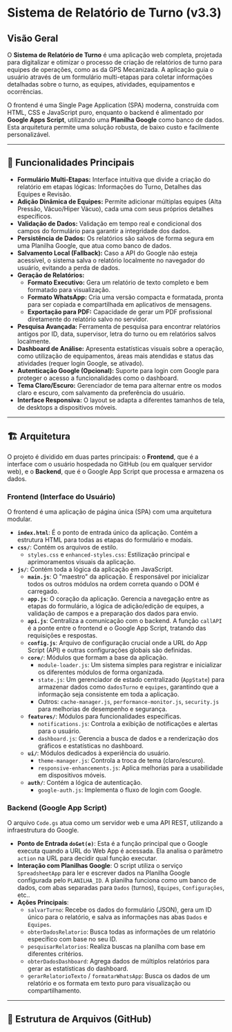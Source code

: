 # Sistema de Relatório de Turno (v3.3)

## Visão Geral

O **Sistema de Relatório de Turno** é uma aplicação web completa, projetada para digitalizar e otimizar o processo de criação de relatórios de turno para equipes de operações, como as da GPS Mecanizada. A aplicação guia o usuário através de um formulário multi-etapas para coletar informações detalhadas sobre o turno, as equipes, atividades, equipamentos e ocorrências.

O frontend é uma Single Page Application (SPA) moderna, construída com HTML, CSS e JavaScript puro, enquanto o backend é alimentado por **Google Apps Script**, utilizando uma **Planilha Google** como banco de dados. Esta arquitetura permite uma solução robusta, de baixo custo e facilmente personalizável.

---

## 🚀 Funcionalidades Principais

* **Formulário Multi-Etapas:** Interface intuitiva que divide a criação do relatório em etapas lógicas: Informações do Turno, Detalhes das Equipes e Revisão.
* **Adição Dinâmica de Equipes:** Permite adicionar múltiplas equipes (Alta Pressão, Vácuo/Hiper Vácuo), cada uma com seus próprios detalhes específicos.
* **Validação de Dados:** Validação em tempo real e condicional dos campos do formulário para garantir a integridade dos dados.
* **Persistência de Dados:** Os relatórios são salvos de forma segura em uma Planilha Google, que atua como banco de dados.
* **Salvamento Local (Fallback):** Caso a API do Google não esteja acessível, o sistema salva o relatório localmente no navegador do usuário, evitando a perda de dados.
* **Geração de Relatórios:**
    * **Formato Executivo:** Gera um relatório de texto completo e bem formatado para visualização.
    * **Formato WhatsApp:** Cria uma versão compacta e formatada, pronta para ser copiada e compartilhada em aplicativos de mensagens.
    * **Exportação para PDF:** Capacidade de gerar um PDF profissional diretamente do relatório salvo no servidor.
* **Pesquisa Avançada:** Ferramenta de pesquisa para encontrar relatórios antigos por ID, data, supervisor, letra do turno ou em relatórios salvos localmente.
* **Dashboard de Análise:** Apresenta estatísticas visuais sobre a operação, como utilização de equipamentos, áreas mais atendidas e status das atividades (requer login Google, se ativado).
* **Autenticação Google (Opcional):** Suporte para login com Google para proteger o acesso a funcionalidades como o dashboard.
* **Tema Claro/Escuro:** Gerenciador de tema para alternar entre os modos claro e escuro, com salvamento da preferência do usuário.
* **Interface Responsiva:** O layout se adapta a diferentes tamanhos de tela, de desktops a dispositivos móveis.

---

## 🏗️ Arquitetura

O projeto é dividido em duas partes principais: o **Frontend**, que é a interface com o usuário hospedada no GitHub (ou em qualquer servidor web), e o **Backend**, que é o Google App Script que processa e armazena os dados.

### Frontend (Interface do Usuário)

O frontend é uma aplicação de página única (SPA) com uma arquitetura modular.

* **`index.html`**: É o ponto de entrada único da aplicação. Contém a estrutura HTML para todas as etapas do formulário e modais.
* **`css/`**: Contém os arquivos de estilo.
    * `styles.css` e `enhanced-styles.css`: Estilização principal e aprimoramentos visuais da aplicação.
* **`js/`**: Contém toda a lógica da aplicação em JavaScript.
    * **`main.js`**: O "maestro" da aplicação. É responsável por inicializar todos os outros módulos na ordem correta quando o DOM é carregado.
    * **`app.js`**: O coração da aplicação. Gerencia a navegação entre as etapas do formulário, a lógica de adição/edição de equipes, a validação de campos e a preparação dos dados para envio.
    * **`api.js`**: Centraliza a comunicação com o backend. A função `callAPI` é a ponte entre o frontend e o Google App Script, tratando das requisições e respostas.
    * **`config.js`**: Arquivo de configuração crucial onde a URL do App Script (API) e outras configurações globais são definidas.
    * **`core/`**: Módulos que formam a base da aplicação.
        * `module-loader.js`: Um sistema simples para registrar e inicializar os diferentes módulos de forma organizada.
        * `state.js`: Um gerenciador de estado centralizado (`AppState`) para armazenar dados como `dadosTurno` e `equipes`, garantindo que a informação seja consistente em toda a aplicação.
        * Outros: `cache-manager.js`, `performance-monitor.js`, `security.js` para melhorias de desempenho e segurança.
    * **`features/`**: Módulos para funcionalidades específicas.
        * `notifications.js`: Controla a exibição de notificações e alertas para o usuário.
        * `dashboard.js`: Gerencia a busca de dados e a renderização dos gráficos e estatísticas no dashboard.
    * **`ui/`**: Módulos dedicados à experiência do usuário.
        * `theme-manager.js`: Controla a troca de tema (claro/escuro).
        * `responsive-enhancements.js`: Aplica melhorias para a usabilidade em dispositivos móveis.
    * **`auth/`**: Contém a lógica de autenticação.
        * `google-auth.js`: Implementa o fluxo de login com Google.

### Backend (Google App Script)

O arquivo `Code.gs` atua como um servidor web e uma API REST, utilizando a infraestrutura do Google.

* **Ponto de Entrada `doGet(e)`**: Esta é a função principal que o Google executa quando a URL do Web App é acessada. Ela analisa o parâmetro `action` na URL para decidir qual função executar.
* **Interação com Planilhas Google**: O script utiliza o serviço `SpreadsheetApp` para ler e escrever dados na Planilha Google configurada pelo `PLANILHA_ID`. A planilha funciona como um banco de dados, com abas separadas para `Dados` (turnos), `Equipes`, `Configurações`, etc..
* **Ações Principais**:
    * `salvarTurno`: Recebe os dados do formulário (JSON), gera um ID único para o relatório, e salva as informações nas abas `Dados` e `Equipes`.
    * `obterDadosRelatorio`: Busca todas as informações de um relatório específico com base no seu ID.
    * `pesquisarRelatorios`: Realiza buscas na planilha com base em diferentes critérios.
    * `obterDadosDashboard`: Agrega dados de múltiplos relatórios para gerar as estatísticas do dashboard.
    * `gerarRelatorioTexto` / `formatarWhatsApp`: Busca os dados de um relatório e os formata em texto puro para visualização ou compartilhamento.

---

## 📂 Estrutura de Arquivos (GitHub)
